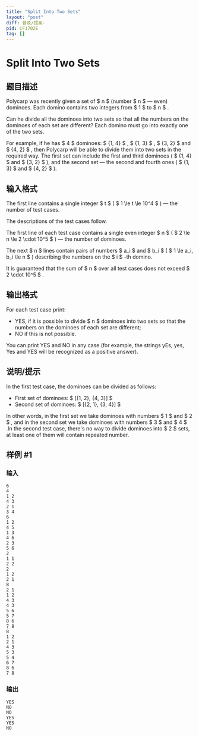```yaml
---
title: "Split Into Two Sets"
layout: "post"
diff: 普及/提高-
pid: CF1702E
tag: []
---
```


# Split Into Two Sets

## 题目描述

Polycarp was recently given a set of $ n $ (number $ n $ — even) dominoes. Each domino contains two integers from $ 1 $ to $ n $ .

Can he divide all the dominoes into two sets so that all the numbers on the dominoes of each set are different? Each domino must go into exactly one of the two sets.

For example, if he has $ 4 $ dominoes: $ \{1, 4\} $ , $ \{1, 3\} $ , $ \{3, 2\} $ and $ \{4, 2\} $ , then Polycarp will be able to divide them into two sets in the required way. The first set can include the first and third dominoes ( $ \{1, 4\} $ and $ \{3, 2\} $ ), and the second set — the second and fourth ones ( $ \{1, 3\} $ and $ \{4, 2\} $ ).

## 输入格式

The first line contains a single integer $ t $ ( $ 1 \le t \le 10^4 $ ) — the number of test cases.

The descriptions of the test cases follow.

The first line of each test case contains a single even integer $ n $ ( $ 2 \le n \le 2 \cdot 10^5 $ ) — the number of dominoes.

The next $ n $ lines contain pairs of numbers $ a_i $ and $ b_i $ ( $ 1 \le a_i, b_i \le n $ ) describing the numbers on the $ i $ -th domino.

It is guaranteed that the sum of $ n $ over all test cases does not exceed $ 2 \cdot 10^5 $ .

## 输出格式

For each test case print:

- YES, if it is possible to divide $ n $ dominoes into two sets so that the numbers on the dominoes of each set are different;
- NO if this is not possible.

You can print YES and NO in any case (for example, the strings yEs, yes, Yes and YES will be recognized as a positive answer).

## 说明/提示

In the first test case, the dominoes can be divided as follows:

- First set of dominoes: $ [\{1, 2\}, \{4, 3\}] $
- Second set of dominoes: $ [\{2, 1\}, \{3, 4\}] $

 In other words, in the first set we take dominoes with numbers $ 1 $ and $ 2 $ , and in the second set we take dominoes with numbers $ 3 $ and $ 4 $ .In the second test case, there's no way to divide dominoes into $ 2 $ sets, at least one of them will contain repeated number.

## 样例 #1

### 输入

```
6
4
1 2
4 3
2 1
3 4
6
1 2
4 5
1 3
4 6
2 3
5 6
2
1 1
2 2
2
1 2
2 1
8
2 1
1 2
4 3
4 3
5 6
5 7
8 6
7 8
8
1 2
2 1
4 3
5 3
5 4
6 7
8 6
7 8
```

### 输出

```
YES
NO
NO
YES
YES
NO
```

